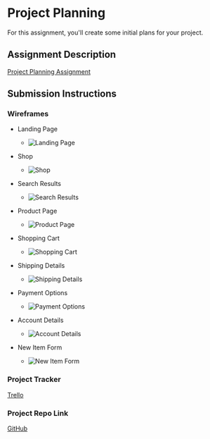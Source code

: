 # Project Planning
For this assignment, you'll create some initial plans for your project.

## Assignment Description
[Project Planning Assignment](https://education.launchcode.org/liftoff/assignments/planning/)

## Submission Instructions

### Wireframes

* Landing Page
  * ![Landing Page](/images/LandingPage.png)

* Shop
  * ![Shop](/images/Shop.png)

* Search Results
  * ![Search Results](/images/SearchResults.png)

* Product Page
  * ![Product Page](/images/ProductPage.png)

* Shopping Cart
  * ![Shopping Cart](/images/ShoppingCart.png)

* Shipping Details
  * ![Shipping Details](/images/ShippingDetails.png)

* Payment Options
  * ![Payment Options](/images/PaymentOptions.png)

* Account Details
  * ![Account Details](/images/AccountDetails.png)

* New Item Form
  * ![New Item Form](/images/NewItemForm.png)

### Project Tracker

[Trello](https://trello.com/b/mWuOemUD/liftoff-capstone-project)

### Project Repo Link

[GitHub](https://github.com/smcdole05/Capstone-Project)
